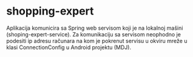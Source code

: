 # shopping-expert
Aplikacija komunicira sa Spring web servisom koji je na lokalnoj mašini (shoping-expert-service). Za komunikaciju sa servisom neophodno je podesiti ip adresu računara na kom je pokrenut servisu u okviru mreže u klasi ConnectionConfig u Android projektu (MDJ).
